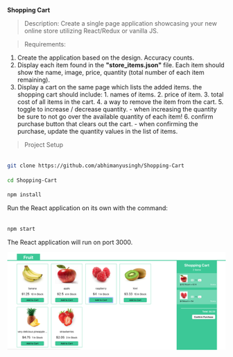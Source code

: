 
**Shopping Cart**

>Description:
  Create a single page application showcasing your new online store utilizing React/Redux or vanilla JS.

>Requirements:
  
  1. Create the application based on the design. Accuracy counts.
  2. Display each item found in the **"store_items.json"** file. Each item should show the name, image, price, quantity (total number of each item remaining).
3. Display a cart on the same page which lists the added items. the shopping cart should include:
        1. names of items.
        2. price of item.
        3. total cost of all items in the cart.
        4. a way to remove the item from the cart.
		5. toggle to increase / decrease quantity.
          - when increasing the quantity be sure to not go over the available quantity of each item!
		6. confirm purchase button that clears out the cart.
          - when confirming the purchase, update the quantity values in the list of items.
  
  > Project Setup

```bash

git clone https://github.com/abhimanyusingh/Shopping-Cart

cd Shopping-Cart

npm install

```

Run the React application on its own with the command:

```bash

npm start
```
  

The React application will run on port 3000.

![output](https://raw.githubusercontent.com/abhimanyusingh/Shopping-Cart/master/Screen%20Shot%202019-01-30%20at%201.53.13%20AM.png)
